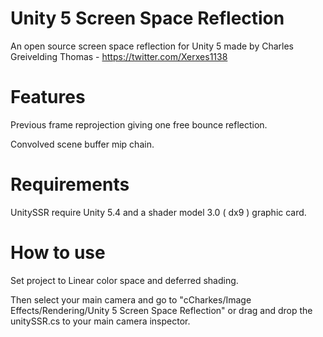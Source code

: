 # Unity 5 Screen Space Reflection

An open source screen space reflection for Unity 5 made by Charles Greivelding Thomas - https://twitter.com/Xerxes1138

# Features

Previous frame reprojection giving one free bounce reflection.

Convolved scene buffer mip chain.

# Requirements

UnitySSR require Unity 5.4 and a shader model 3.0 ( dx9 ) graphic card.

# How to use

Set project to Linear color space and deferred shading.

Then select your main camera and go to "cCharkes/Image Effects/Rendering/Unity 5 Screen Space Reflection" or drag and drop the unitySSR.cs to your main camera inspector.
